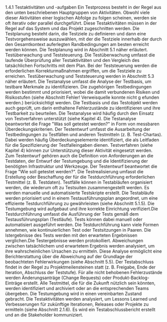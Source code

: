 1.4.1 Testaktivitäten und -aufgaben
Ein Testprozess besteht in der Regel aus den unten beschriebenen Hauptgruppen von
Aktivitäten. Obwohl viele dieser Aktivitäten einer logischen Abfolge zu folgen scheinen, werden
sie oft iterativ oder parallel durchgeführt. Diese Testaktivitäten müssen in der Regel auf das
System und das Projekt zugeschnitten werden.
Die Testplanung besteht darin, die Testziele zu definieren und dann eine
Testvorgehensweise auszuwählen, mit der die Testziele innerhalb der durch den
Gesamtkontext auferlegten Randbedingungen am besten erreicht werden können. Die
Testplanung wird in Abschnitt 5.1 näher erläutert.
Testüberwachung und Teststeuerung. Die Testüberwachung umfasst die laufende
Überprüfung aller Testaktivitäten und den Vergleich des tatsächlichen Fortschritts mit dem
Plan. Bei der Teststeuerung werden die erforderlichen Korrekturmaßnahmen ergriffen, um die
Testziele zu erreichen. Testüberwachung und Teststeuerung werden in Abschnitt 5.3 näher
erläutert.
Die Testanalyse umfasst die Analyse der Testbasis, um testbare Merkmale zu identifizieren.
Die zugehörigen Testbedingungen werden bestimmt und priorisiert, wobei die damit
verbundenen Risiken und Risikostufen (siehe Abschnitt Fehler! Verweisquelle konnte nicht g
efunden werden.) berücksichtigt werden. Die Testbasis und das Testobjekt werden auch
geprüft, um darin enthaltene Fehlerzustände zu identifizieren und ihre Testbarkeit zu
beurteilen. Die Testanalyse wird häufig durch den Einsatz von Testverfahren unterstützt (siehe
Kapitel 4). Die Testanalyse beantwortet die Frage "Was soll getestet werden?" in Form von
messbaren Überdeckungskriterien.
Der Testentwurf umfasst die Ausarbeitung der Testbedingungen zu Testfällen und anderen
Testmitteln (z. B. Test-Chartas). Dabei werden häufig Überdeckungselemente identifiziert, die
als Leitfaden für die Spezifizierung der Testfalleingaben dienen. Testverfahren (siehe Kapitel
4) können zur Unterstützung dieser Aktivität eingesetzt werden. Zum Testentwurf gehören
auch die Definition von Anforderungen an die Testdaten, der Entwurf der Testumgebung und
die Identifizierung der benötigten Infrastruktur und Werkzeuge. Der Testentwurf beantwortet
die Frage "Wie soll getestet werden?".
Die Testrealisierung umfasst die Erstellung oder Beschaffung der für die Testdurchführung
erforderlichen Testmittel (z. B. Testdaten). Testfälle können in Testabläufen organisiert
werden, die wiederum oft zu Testsuiten zusammengestellt werden. Es werden manuelle und
automatisierte Testskripte erstellt. Die Testabläufe werden priorisiert und in einem
Testausführungsplan angeordnet, um eine effiziente Testdurchführung zu gewährleisten
(siehe Abschnitt 5.1.5). Die Testumgebung wird aufgebaut und ihre korrekte Einrichtung
verifiziert.Die Testdurchführung umfasst die Ausführung der Tests gemäß dem Testausführungsplan
(Testläufe). Tests können dabei manuell oder automatisiert ausgeführt werden. Die
Testdurchführung kann viele Formen annehmen, wie kontinuierlichen Test oder Testsitzungen
in Paaren. Die Istergebnisse des Tests werden mit den erwarteten Ergebnissen verglichen.Die Testergebnisse werden protokolliert. Abweichungen zwischen tatsächlichem und
erwartetem Ergebnis werden analysiert, um ihre wahrscheinlichen Ursachen zu ermitteln.
Diese Analyse ermöglicht eine Berichterstattung über die Abweichung auf der Grundlage der
beobachteten Fehlerwirkungen (siehe Abschnitt 5.5).
Der Testabschluss findet in der Regel zu Projektmeilensteinen statt (z. B. Freigabe, Ende der
Iteration, Abschluss der Teststufe). Für alle nicht behobenen Fehlerzustände werden
Änderungsanträge (Change Requests) oder Produkt-Backlog- Einträge erstellt. Alle Testmittel,
die für die Zukunft nützlich sein könnten, werden identifiziert und archiviert oder an die entsprechenden
Teams übergeben. Die Testumgebung wird in einen vereinbarten Zustand gebracht.
Die Testaktivitäten werden analysiert, um Lessons Learned und Verbesserungen für zukünftige
Iterationen, Releases oder Projekte zu ermitteln (siehe Abschnitt 2.1.6). Es wird ein
Testabschlussbericht erstellt und an die Stakeholder kommuniziert.